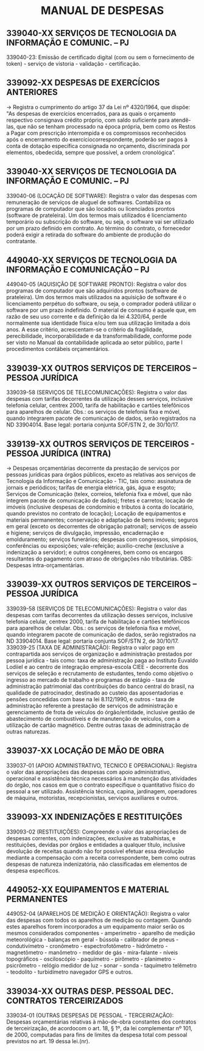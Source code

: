 # <center>**MANUAL DE DESPESAS**</center>

## **339040-XX SERVIÇOS DE TECNOLOGIA DA INFORMAÇÃO E COMUNIC. – PJ**
339040-23: Emissão de certificado digital (com ou sem o fornecimento de token) - serviço de vistoria - validação - certificação.

## **339092-XX DESPESAS DE EXERCÍCIOS ANTERIORES**
-> Registra o cumprimento do artigo 37 da Lei nº 4320/1964, que dispõe: "As despesas de exercícios encerrados, para as quais o orçamento respectivo consignava crédito próprio, com saldo suficiente para atendê-las, que não se tenham processado na época própria, bem como os Restos a Pagar com prescrição interrompida e os compromissos reconhecidos após o encerramento do exercíciocorrespondente, poderão ser pagos à conta de dotação específica consignada no orçamento, discriminada por elementos, obedecida, sempre que possível, a ordem cronológica”.

## **339040-XX SERVIÇOS DE TECNOLOGIA DA INFORMAÇÃO E COMUNIC. – PJ**
339040-06 (LOCAÇÃO DE SOFTWARE): Registra o valor das despesas com remuneração de serviços de aluguel de softwares. Contabiliza os programas de computador que são locados ou licenciados prontos (software de prateleira). Um dos termos mais utilizados é licenciamento temporário ou subscrição do software, ou seja, o software vai ser utilizado por um prazo definido em contrato. Ao término do contrato, o fornecedor poderá exigir a retirada do software do ambiente de produção do contratante.

## **449040-XX SERVIÇOS DE TECNOLOGIA DA INFORMAÇÃO E COMUNICAÇÃO – PJ**
449040-05 (AQUISIÇÃO DE SOFTWARE PRONTO): Registra o valor dos programas de computador que são adquiridos prontos (software de prateleira). Um dos termos mais utilizados na aquisição de software é o licenciamento perpétuo do software, ou seja, o comprador poderá utilizar o software por um prazo indefinido. O material de consumo é aquele que, em razão de seu uso corrente e da definição da lei 4.320/64, perde normalmente sua identidade física e/ou tem sua utilização limitada a dois anos. A esse critério, acrescentam-se o critério da fragilidade, perecibilidade, incorporabilidade e da transformabilidade, conforme pode ser visto no Manual da contabilidade aplicada ao setor público, parte I procedimentos contábeis orçamentários.

## **339039-XX OUTROS SERVIÇOS DE TERCEIROS – PESSOA JURÍDICA**
339039-58 (SERVIÇOS DE TELECOMUNICAÇÕES): Registra o valor das despesas com tarifas decorrentes da utilização desses serviços, inclusive telefonia celular, centrex 2000, tarifa de habilitação e cartões telefônicos para aparelhos de celular. Obs.: os serviços de telefonia fixa e móvel, quando integrarem pacote de comunicação de dados, serão registrados na ND 33904014. Base legal: portaria conjunta SOF/STN 2, de 30/10/17.

## **339139-XX OUTROS SERVIÇOS DE TERCEIROS - PESSOA JURÍDICA (INTRA)**
-> Despesas orçamentárias decorrente da prestação de serviços por pessoas jurídicas para órgãos públicos, exceto as relativas aos serviços de Tecnologia da Informação e Comunicação - TIC, tais como: assinatura de jornais e periódicos; tarifas de energia elétrica, gás, água e esgoto; Serviços de Comunicação (telex, correios, telefonia fixa e móvel, que não integrem pacote de comunicação de dados); fretes e carretos; locação de imóveis (inclusive despesas de condomínio e tributos à conta do locatário, quando previstos no contrato de locação); Locação de equipamentos e materiais permanentes; conservação e adaptação de bens imóveis; seguros em geral (exceto os decorrentes de obrigação patronal); serviços de asseio e higiene; serviços de divulgação, impressão, encadernação e emolduramento; serviços funerários; despesas com congressos, simpósios, conferências ou exposições; vale-refeição; auxílio-creche (exclusive a indenização a servidor); e outros congêneres, bem como os encargos resultantes do pagamento com atraso de obrigações não tributárias. OBS: Despesas intra-orçamentárias.

## **339039-XX OUTROS SERVIÇOS DE TERCEIROS – PESSOA JURÍDICA**
339039-58 (SERVIÇOS DE TELECOMUNICAÇÕES): Registra o valor das despesas com tarifas decorrentes da utilização desses serviços, inclusive telefonia celular, centrex 2000, tarifa de habilitação e cartões telefônicos para aparelhos de celular. Obs.: os serviços de telefonia fixa e móvel, quando integrarem pacote de comunicação de dados, serão registrados na ND 33904014. Base legal: portaria conjunta SOF/STN 2, de 30/10/17.
339039-25 (TAXA DE ADMINISTRAÇÃO): Registra o valor pago em contrapartida aos serviços de organização e administração prestados por pessoa jurídica - tais como: taxa de administração paga ao Instituto Euvaldo Lodiiel e ao centro de integração empresa-escola CIEE - decorrente dos serviços de seleção e recrutamento de estudantes, tendo como objetivo o ingresso ao mercado de trabalho e programas de estágio - taxa de administração patrimonial das contribuições do banco central do brasil, na qualidade de patrocinador, destinado ao custeio das aposentadorias e pensões concedidas com base na lei 8.112/1990, e outros - taxa de administração referente a prestação de serviços de administração e gerenciamento de frota de veículos do órgão/entidade, inclusive gestão de abastecimento de combustíveis e de manutenção de veículos, com a utilização de cartão magnético. Dentre outras taxas de administração de outras naturezas.

## **339037-XX LOCAÇÃO DE MÃO DE OBRA**
339037-01 (APOIO ADMINISTRATIVO, TECNICO E OPERACIONAL): Registra o valor das apropriações das despesas com apoio administrativo, operacional e assistência técnica necessários à manutenção das atividades do órgão, nos casos em que o contrato especifique o quantitativo físico do pessoal a ser utilizado. Assistência técnica, capina, jardinagem, operadores de máquina, motoristas, recepcionistas, serviços auxiliares e outros.

## **339093-XX INDENIZAÇÕES E RESTITUIÇÕES**
339093-02 (RESTITUIÇÕES): Compreende o valor das apropriações de despesas correntes, com indenizações, exclusive as trabalhistas, e restituições, devidas por órgãos e entidades a qualquer título, inclusive devolução de receitas quando não for possível efetuar essa devolução mediante a compensação com a receita correspondente, bem como outras despesas de natureza indenizatória, não classificadas em elementos de despesa específicos.

## **449052-XX EQUIPAMENTOS E MATERIAL PERMANENTES**
449052-04 (APARELHOS DE MEDIÇÃO E ORIENTAÇÃO): Registra o valor das despesas com todos os aparelhos de medição ou contagem. Quando estes
aparelhos forem incorporados a um equipamento maior serão os mesmos considerados componentes - amperímetro - aparelho de medição meteorológica - balanças em geral - bússola - calibrador de pneus - condutivímetro - cronômetro - espectrofotômetro - hidrômetro - magnetômetro - manômetro - medidor de gás - mira-falante - níveis topográficos - osciloscópio - paquímetro - pirômetro - planimetro - psicrômetro - relógio medidor de luz - sonar - sonda - taquímetro telêmetro - teodolito - turbidímetro navegador GPS e outros.

## **339034-XX OUTRAS DESP. PESSOAL DEC. CONTRATOS TERCEIRIZADOS**
339034-01 (OUTRAS DESPESAS DE PESSOAL - TERCEIRIZAÇÃO): Despesas orçamentárias relativas à mão-de-obra constantes dos contratos de terceirização, de acordocom o art. 18, § 1º, da lei complementar nº 101, de 2000, computadas para fins de limites da despesa total com pessoal previstos no art. 19 dessa lei.(nr).


